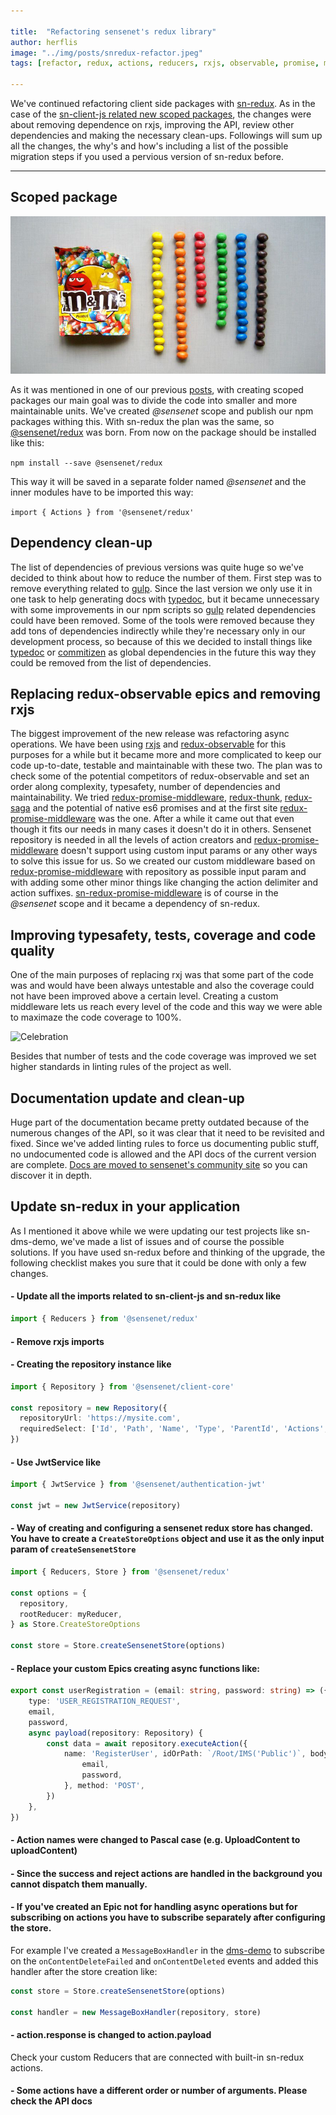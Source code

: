 ```yaml
---

title:  "Refactoring sensenet's redux library"
author: herflis
image: "../img/posts/snredux-refactor.jpeg"
tags: [refactor, redux, actions, reducers, rxjs, observable, promise, middleware]

---
```


We've continued refactoring client side packages with [sn-redux](https://github.com/SenseNet/sn-redux). As in the case of the [sn-client-js related new scoped packages](https://community.sensenet.com/blog/2018/02/21/scoped-packages), the changes were about removing dependence on rxjs, improving the API, review other dependencies and making the necessary clean-ups. Followings will sum up all the changes, the why's and how's including a list of the possible migration steps if you used a pervious version of sn-redux before.

---

## Scoped package

![Clean-up](/img/posts/cleanup.jpg "Clean-up")

As it was mentioned in one of our previous [posts](https://community.sensenet.com/blog/2018/02/21/scoped-packages), with creating scoped packages our main goal was to divide the code into smaller and more maintainable units. We've created *@sensenet* scope and publish our npm packages withing this. With sn-redux the plan was the same, so [@sensenet/redux](https://www.npmjs.com/package/@sensenet/redux) was born. From now on the package should be installed like this:

```npm install --save @sensenet/redux```

This way it will be saved in a separate folder named *@sensenet* and the inner modules have to be imported this way:

```import { Actions } from '@sensenet/redux'``` 

## Dependency clean-up

The list of dependencies of previous versions was quite huge so we've decided to think about how to reduce the number of them. First step was to remove everything related to [gulp](https://gulpjs.com/). Since the last version we only use it in one task to help generating docs with [typedoc](http://typedoc.org/), but it became unnecessary with some improvements in our npm scripts so [gulp](https://gulpjs.com/) related dependencies could have been removed. Some of the tools were removed because they add tons of dependencies indirectly while they're necessary only in our development process, so because of this we decided to install things like [typedoc](http://typedoc.org/) or [commitizen](https://github.com/commitizen) as global dependencies in the future this way they could be removed from the list of dependencies.

## Replacing redux-observable epics and removing rxjs

The biggest improvement of the new release was refactoring async operations. We have been using [rxjs](http://reactivex.io/rxjs/) and [redux-observable](https://redux-observable.js.org/) for this purposes for a while but it became more and more complicated to keep our code up-to-date, testable and maintainable with these two. The plan was to check some of the potential competitors of redux-observable and set an order along complexity, typesafety, number of dependencies and maintainability. We tried [redux-promise-middleware](https://www.npmjs.com/package/redux-promise-middleware), [redux-thunk](https://github.com/gaearon/redux-thunk), [redux-saga](https://github.com/redux-saga/redux-saga) and the potential of native es6 promises and at the first site [redux-promise-middleware](https://www.npmjs.com/package/redux-promise-middleware) was the one. After a while it came out that even though it fits our needs in many cases it doesn't do it in others. Sensenet repository is needed in all the levels of action creators and [redux-promise-middleware](https://www.npmjs.com/package/redux-promise-middleware) doesn't support using custom input params or any other ways to solve this issue for us. So we created our custom middleware based on [redux-promise-middleware](https://www.npmjs.com/package/redux-promise-middleware) with repository as possible input param and with adding some other minor things like changing the action delimiter and action suffixes. [sn-redux-promise-middleware](https://github.com/SenseNet/sn-redux-promise-middleware) is of course in the *@sensenet* scope and it became a dependency of sn-redux.

## Improving typesafety, tests, coverage and code quality

One of the main purposes of replacing rxj was that some part of the code was and would have been always untestable and also the coverage could not have been improved above a certain level. Creating a custom middleware lets us reach every level of the code and this way we were able to maximaze the code coverage to 100%.

![Celebration](/img/posts/celebration.gif "Celebration")

Besides that number of tests and the code coverage was improved we set higher standards in linting rules of the project as well.

## Documentation update and clean-up

Huge part of the documentation became pretty outdated because of the numerous changes of the API, so it was clear that it need to be revisited and fixed. Since we've added linting rules to force us documenting public stuff, no undocumented code is allowed and the API docs of the current version are complete. [Docs are moved to sensenet's community site](https://community.sensenet.com/api/sn-redux/index.html) so you can discover it in depth. 

## Update sn-redux in your application

As I mentioned it above while we were updating our test projects like sn-dms-demo, we've made a list of issues and of course the possible solutions. If you have used sn-redux before and thinking of the upgrade, the following checklist makes you sure that it could be done with only a few changes.

#### - Update all the imports related to sn-client-js and sn-redux like

```ts
import { Reducers } from '@sensenet/redux'
```

#### - Remove rxjs imports
#### - Creating the repository instance like

```ts
import { Repository } from '@sensenet/client-core'

const repository = new Repository({
  repositoryUrl: 'https://mysite.com',
  requiredSelect: ['Id', 'Path', 'Name', 'Type', 'ParentId', 'Actions', 'Avatar'] as any,
})
```

#### - Use JwtService like

```ts
import { JwtService } from '@sensenet/authentication-jwt'

const jwt = new JwtService(repository)
```

#### - Way of creating and configuring a sensenet redux store has changed. You have to create a ```CreateStoreOptions``` object and use it as the only input param of ```createSensenetStore```

```ts
import { Reducers, Store } from '@sensenet/redux'

const options = {
  repository,
  rootReducer: myReducer,
} as Store.CreateStoreOptions

const store = Store.createSensenetStore(options)
```

#### - Replace your custom Epics creating async functions like:

```ts
export const userRegistration = (email: string, password: string) => ({
    type: 'USER_REGISTRATION_REQUEST',
    email,
    password,
    async payload(repository: Repository) {
        const data = await repository.executeAction({
            name: 'RegisterUser', idOrPath: `/Root/IMS('Public')`, body: {
                email,
                password,
            }, method: 'POST',
        })
    },
})
```

#### - Action names were changed to Pascal case (e.g. UploadContent to uploadContent)
#### - Since the success and reject actions are handled in the background you cannot dispatch them manually.
#### - If you've created an Epic not for handling async operations but for subscribing on actions you have to subscribe separately after configuring the store. 

For example I've created a ```MessageBoxHandler``` in the [dms-demo](https://github.com/SenseNet/sn-dms-demo) to subscribe on the ```onContentDeleteFailed``` and ```onContentDeleted``` events and added this handler after the store creation like:

```ts
const store = Store.createSensenetStore(options)

const handler = new MessageBoxHandler(repository, store)
```

#### - action.response is changed to action.payload
Check your custom Reducers that are connected with built-in sn-redux actions.

#### - Some actions have a different order or number of arguments. Please check the API docs 
